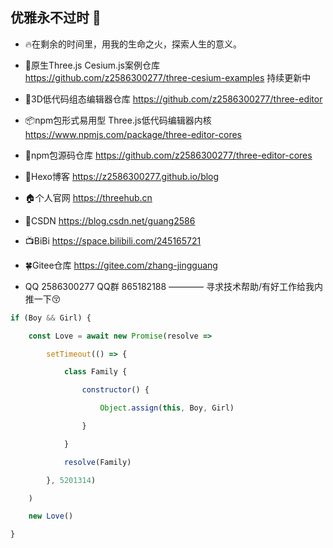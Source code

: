 ## 优雅永不过时 👋

- 🔥在剩余的时间里，用我的生命之火，探索人生的意义。  

- 🍃原生Three.js Cesium.js案例仓库 https://github.com/z2586300277/three-cesium-examples 持续更新中
  
- 🍁3D低代码组态编辑器仓库 https://github.com/z2586300277/three-editor

- 📦npm包形式易用型 Three.js低代码编辑器内核  https://www.npmjs.com/package/three-editor-cores

- 🐳npm包源码仓库 https://github.com/z2586300277/three-editor-cores

- 📗Hexo博客 https://z2586300277.github.io/blog

- 🏠个人官网 https://threehub.cn
  
- 📘CSDN https://blog.csdn.net/guang2586

- 📺BiBi https://space.bilibili.com/245165721

- 🍀Gitee仓库 https://gitee.com/zhang-jingguang

- QQ 2586300277 QQ群 865182188 ———— 寻求技术帮助/有好工作给我内推一下😚

```js
if (Boy && Girl) {

    const Love = await new Promise(resolve =>

        setTimeout(() => {

            class Family {

                constructor() {

                    Object.assign(this, Boy, Girl)

                }

            }

            resolve(Family)

        }, 5201314)

    )

    new Love()

}
```

